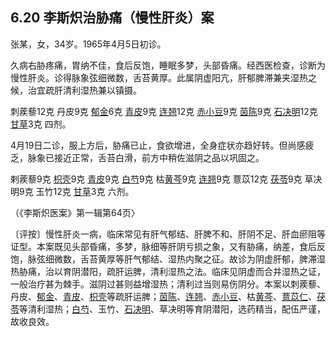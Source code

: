 ## 6.20 李斯炽治胁痛（慢性肝炎）案

张某，女，34岁。1965年4月5日初诊。

久病右胁疼痛，胃纳不佳，食后反饱，睡眠多梦，头部昏痛。经西医检查，诊断为慢性肝炎。诊得脉象弦细微数，舌苔黄厚。此属阴虚阳亢，肝郁脾滞兼夹湿热之候，治宜疏肝清利湿热兼以镇摄。

刺蒺藜12克 丹皮9克 [郁金](https://www.gmzyjc.com/read/bc/bc12-0.0.3.0.0.md)6克 [青皮](https://www.gmzyjc.com/read/bc/bc11-0.0.2.0.0.md)9克 [连翘](https://www.gmzyjc.com/read/bc/bc03-0.4.2.0.0.md)12克 [赤小豆](https://www.gmzyjc.com/read/bc/bc05-0.0.20.0.0.md)9克 [茵陈](https://www.gmzyjc.com/read/bc/bc05-0.0.15.0.0.md)9克 [石决明](https://www.gmzyjc.com/read/bc/bc10-0.0.2.0.0.md)12克 [甘草](https://www.gmzyjc.com/read/bc/bc17-0.1.8.0.0.md)3克 四剂。

4月19日二诊，服上方后，胁痛已止，食欲增进，全身症状亦趋好转。但尚感疲乏，脉象已接近正常，舌苔白滑，前方中稍佐滋阴之品以巩固之。

剌蒺藜9克 [枳壳](https://www.gmzyjc.com/read/bc/bc11-0.0.3.0.0.md)9克 [青皮](https://www.gmzyjc.com/read/bc/bc11-0.0.2.0.0.md)9克 [白芍](https://www.gmzyjc.com/read/bc/bc17-0.3.4.0.0.md)9克 枯[黄芩](https://www.gmzyjc.com/read/bc/bc03-0.2.1.0.0.md)9克 [连翘](https://www.gmzyjc.com/read/bc/bc03-0.4.2.0.0.md)9克 薏苡12克 [茯苓](https://www.gmzyjc.com/read/bc/bc05-0.0.1.0.0.md)9克 草决明9克 玉竹12克 [甘草](https://www.gmzyjc.com/read/bc/bc17-0.1.8.0.0.md)3克 六剂。

（《李斯炽医案》第一辑第64页〉

〔评按〕慢性肝炎一病，临床常见有肝气郁结、肝脾不和、肝阴不足、肝血瘀阻等证型。本案既见头部昏痛，多梦，脉细等肝阴亏损之象，又有胁痛，纳差，食后反饱，脉弦细微数，舌苔黄厚等肝气郁结、湿热内聚之征。故诊为阴虚肝郁，脾滞湿热胁痛，治以育阴潜阳，疏肝运脾，清利湿热之法。临床见阴虚而合并湿热之证，一般治疗甚为棘手。滋阴过甚则益增湿热；清利过当则易伤阴分。本案以刺蒺藜、丹皮、[郁金](https://www.gmzyjc.com/read/bc/bc12-0.0.3.0.0.md)、[青皮](https://www.gmzyjc.com/read/bc/bc11-0.0.2.0.0.md)、[枳壳](https://www.gmzyjc.com/read/bc/bc11-0.0.3.0.0.md)等疏肝运脾；[茵陈](https://www.gmzyjc.com/read/bc/bc05-0.0.15.0.0.md)、[连翘](https://www.gmzyjc.com/read/bc/bc03-0.4.2.0.0.md)、[赤小豆](https://www.gmzyjc.com/read/bc/bc05-0.0.20.0.0.md)、枯[黄芩](https://www.gmzyjc.com/read/bc/bc03-0.2.1.0.0.md)、[薏苡仁](https://www.gmzyjc.com/read/bc/bc05-0.0.5.0.0.md)、[茯苓](https://www.gmzyjc.com/read/bc/bc05-0.0.1.0.0.md)等清利湿热；[白芍](https://www.gmzyjc.com/read/bc/bc17-0.3.4.0.0.md)、玉竹、[石决明](https://www.gmzyjc.com/read/bc/bc10-0.0.2.0.0.md)、草决明等育阴潜阳，选药精当，配伍严谨，故收良效。
